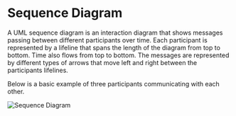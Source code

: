 # Sequence Diagram

A UML sequence diagram is an interaction diagram that shows messages passing between different participants over time. Each participant is represented by a lifeline that spans the length of the diagram from top to bottom. Time also flows from top to bottom. The messages are represented by different types of arrows that move left and right between the participants lifelines.

Below is a basic example of three participants communicating with each other.&#x20;

![Sequence Diagram](../../../../.gitbook/assets/00SequenceDiagram.png)

